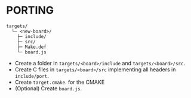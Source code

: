PORTING
=======

```
targets/
  └─ <new-board>/
    ├─ include/
    ├─ src/
    ├─ Make.def
    └─ board.js
```

* Create a folder in `targets/<board>/include` and `targets/<board>/src`.
* Create C files in `targets/<board>/src` implementing all headers in `include/port`.
* Create `target.cmake`. for the CMAKE
* (Optional) Create `board.js`.
